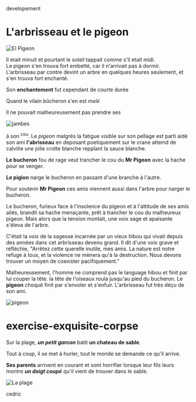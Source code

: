  developement
# L'arbrisseau et le pigeon

![El Pigeon](https://lemagdesanimaux.ouest-france.fr/images/dossiers/2020-11/pigeon-biset-084252.jpg)

Il etait minuit et pourtant le soleil tappait comme s'il etait midi.   
Le pigeon s'en trouva fort embetté, car il n'arrivait pas à dormir.  
L'arbrisseau par contre devint un arbre en quelques heures seulement, et s'en trouva fort enchanté. 

Son **enchantement** fut cependant de courte durée

Quand le vilain bûcheron s'en est *melé*

Il ne pouvait malheureusement pas prendre ses 

![jambes](https://decathlondom.franceolympique.com/decathlondom/fichiers/pages/fiches_techniques/sante/muscles/images/muscles-membre-inferieur.jpg) 

à son <sup>cou</sup>.
Le *pigeon* malgrés la fatigue visible sur son pellage est parti aidé son ami **l'abrisseau** en deposant poetiquement sur le crane atteind de calvitie une jolie crotte blanche repplant la sauce blanche.


**Le bucheron** fou de rage veut trancher le cou du **Mr Pigeon** avec la hache pour se venger.   

**Le pigion** narge le bucheron en passant d'une branche à l'autre. 

Pour soutenir **Mr Pigeon** ces amis viennent aussi dans l'arbre pour narger le bucheron.  

Le bucheron, furieux face à l'insolence du pigeon et à l'attitude de ses amis ailés, brandit sa hache menaçante, prêt à trancher le cou du malheureux pigeon. Mais alors que la tension montait, une voix sage et apaisante s'éleva de l'arbre.

C'était la voix de la sagesse incarnée par un vieux hibou qui vivait depuis des années dans cet arbrisseau devenu grand. Il dit d'une voix grave et réfléchie, "Arrêtez cette querelle inutile, mes amis. La nature est notre refuge à tous, et la violence ne mènera qu'à la destruction. Nous devons trouver un moyen de coexister pacifiquement."

Malheureusement, l'homme ne comprend pas le language hibou et finit par lui couper la tête. la tête de l'oiseaux roula jusqu'au pied du bucheron. Le **pigeon** choqué finit par s'envoler et s'enfuir. L'arbrisseau fut très déçu de son ami.

![pigeon](https://icietla-magazine.com/wp-content/uploads/2019/11/32-pigeon-une.png)

# exercise-exquisite-corpse

Sur la plage, ***un petit garcon*** batit **un chateau de sable**.  

Tout à coup, il se met à hurler, tout le monde se demande ce qu'il arrive.  

**Ses parents** arrivent en courant et sont horrifier lorsque leur fils leurs montre ***un doigt coupé*** qu'il vient de trouver dans le sable.  

![La plage](https://static.actu.fr/uploads/2019/08/25245-190813193240640-0-960x640.jpg "La plage")

 cedric
